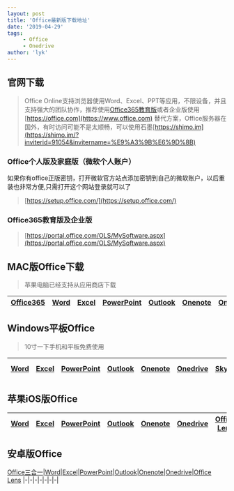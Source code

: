 ```yaml
---
layout: post
title: 'Office最新版下载地址'
date: '2019-04-29'
tags:
     - Office
     - Onedrive
author: 'lyk'
---
```

## 官网下载
> Office Online支持浏览器使用Word、Excel、PPT等应用，不限设备，并且支持强大的团队协作，推荐使用[Office365教育版](https://lykqq.com/2019/04/27/Office-%E6%B3%A8%E5%86%8C%E6%95%99%E8%82%B2%E7%89%88Office365/)或者企业版使用 [https://office.com](https://www.office.com)
> 替代方案，Office服务器在国外，有时访问可能不是太顺畅，可以使用石墨[https://shimo.im](https://shimo.im/?inviterid=91054&invitername=%E9%A3%9B%E6%9D%8B)

### Office个人版及家庭版（微软个人账户）
如果你有office正版密钥，打开微软官方站点添加密钥到自己的微软账户，以后重装也非常方便,只需打开这个网站登录就可以了
> [https://setup.office.com/](https://setup.office.com/)
### Office365教育版及企业版
> [https://portal.office.com/OLS/MySoftware.aspx](https://portal.office.com/OLS/MySoftware.aspx)
## MAC版Office下载
> 苹果电脑已经支持从应用商店下载

[Office365](https://itunes.apple.com/cn/app-bundle/id1450038993) |[Word](https://itunes.apple.com/cn/app/id462054704)|[Excel](https://itunes.apple.com/cn/app/id462058435)|[PowerPoint](https://itunes.apple.com/cn/app/id462062816)|[Outlook](https://itunes.apple.com/cn/app/id985367838)|[Onenote](https://itunes.apple.com/cn/app/id784801555)|[Onedrive](https://itunes.apple.com/cn/app/id823766827)
|-|-|-|-|-|-|-|

## Windows平板Office
>10寸一下手机和平板免费使用

[Word](https://go.microsoft.com/fwlink/p/?LinkID=619261)|[Excel](https://go.microsoft.com/fwlink/p/?LinkID=619262)|[PowerPoint](https://go.microsoft.com/fwlink/p/?LinkID=619265)|[Outlook](https://go.microsoft.com/fwlink/p/?LinkID=627385)|[Onenote](https://go.microsoft.com/fwlink/p/?LinkId=393565)|[Onedrive](https://go.microsoft.com/fwlink/p/?LinkID=386408)|[Skype](https://go.microsoft.com/fwlink/p/?LinkID=386409)|[Office Lens](https://go.microsoft.com/fwlink/p/?LinkID=826033)
|-|-|-|-|-|-|-|-|

## 苹果iOS版Office

[Word](http://go.microsoft.com/fwlink/p/?LinkID=624783)|[Excel](http://go.microsoft.com/fwlink/p/?LinkID=624784)|[PowerPoint](http://go.microsoft.com/fwlink/p/?LinkID=624785)|[Outlook](http://go.microsoft.com/fwlink/p/?LinkID=624786)|[Onenote](https://go.microsoft.com/fwlink/p/?LinkID=624787)|[Onedrive](https://go.microsoft.com/fwlink/p/?LinkID=386416)|[Office Lens](https://go.microsoft.com/fwlink/p/?LinkID=826035)
|-|-|-|-|-|-|-|

## 安卓版Office

[Office三合一](https://aka.ms/officemobile_android)|[Word](http://aka.ms/wordApk)|[Excel](http://aka.ms/excelApk)|[PowerPoint](http://aka.ms/pptApk)|[Outlook](http://go.microsoft.com/fwlink/p/?LinkID=624786)|[Onenote](http://aka.ms/onenoteapk)|[Onedrive](https://go.microsoft.com/fwlink/p/?LinkID=386416)|[Office Lens](https://go.microsoft.com/fwlink/p/?LinkID=826035)
|-|-|-|-|-|-|-|